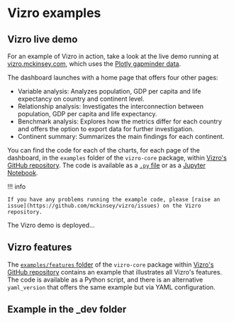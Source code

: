 # Vizro examples

## Vizro live demo
For an example of Vizro in action, take a look at the live demo running at [vizro.mckinsey.com](https://vizro.mckinsey.com), which uses the [Plotly gapminder data](https://plotly.com/python-api-reference/generated/plotly.express.data.html#plotly.express.data.gapminder).

The dashboard launches with a home page that offers four other pages:

* Variable analysis: Analyzes population, GDP per capita and life expectancy on country and continent level.
* Relationship analysis: Investigates the interconnection between population, GDP per capita and life expectancy.
* Benchmark analysis: Explores how the metrics differ for each country and offers the option to export data for further investigation.
* Continent summary: Summarizes the main findings for each continent.


You can find the code for each of the charts, for each page of the dashboard, in the `examples` folder of the `vizro-core` package, within [Vizro's GitHub repository](https://github.com/mckinsey/vizro). The code is available as a [`.py` file](https://github.com/mckinsey/vizro/blob/main/vizro-core/examples/demo/app.py) or as a [Jupyter Notebook](https://github.com/mckinsey/vizro/tree/main/vizro-core/examples/demo/jupyter_version).

!!! info

    If you have any problems running the example code, please [raise an issue](https://github.com/mckinsey/vizro/issues) on the Vizro repository.

The Vizro demo is deployed...

<!-- TO DO -- I need a bit of help here!

* Explain in brief how we deploy it, to help others wanting to do the same
* Probably should link to https://vizro.readthedocs.io/en/stable/pages/user-guides/run/#deployment
-->

## Vizro features
The [`examples/features` folder](https://github.com/mckinsey/vizro/tree/main/vizro-core/examples/features) of the `vizro-core` package within [Vizro's GitHub repository](https://github.com/mckinsey/vizro) contains an example that illustrates all Vizro's features. The code is available as a Python script, and there is an alternative `yaml_version` that offers the same example but via YAML configuration.

<!-- TO DO -- I need a bit of help here!

* Anything to add about the YAML config -- I don't think we've documented this much elsewhere in the docs have we?
* Any differences between the two
* Preferred way of working?
-->

## Example in the _dev folder

<!-- TO DO -- I need a bit of help here!

* What is this? Should a user be looking at it? Is the name suitable?
-->
